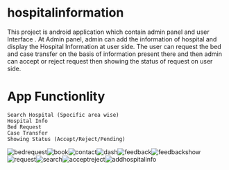 # hospitalinformation
This project is android application which contain admin panel and user
Interface . At Admin panel, admin can add the information of hospital and display the
Hospital Information at user side.
The user can request the bed and case transfer on the basis of information present
there and then admin can accept or reject request then showing the status of request
on user side.

# App Functionlity
    Search Hospital (Specific area wise)
    Hospital Info
    Bed Request
    Case Transfer
    Showing Status (Accept/Reject/Pending)
   
![bedrequest](https://user-images.githubusercontent.com/61641097/133769405-ff6f053d-770c-4a2a-ab4e-9b8124189379.jpg)![book](https://user-images.githubusercontent.com/61641097/133769414-3ee60422-b521-4379-9d3f-ced4f930cdf3.jpg)![contact](https://user-images.githubusercontent.com/61641097/133769418-456a1c79-ef10-4ae0-8885-3cd2e102ae70.jpg)![dash](https://user-images.githubusercontent.com/61641097/133769423-6ebfc1f6-9070-4519-b88f-4263bf254b9e.jpg)![feedback](https://user-images.githubusercontent.com/61641097/133769425-163a44c0-4826-49ef-abf7-75126abb4d15.jpg)![feedbackshow](https://user-images.githubusercontent.com/61641097/133769429-3b52dcf3-4543-46af-8500-493a4557d574.jpg)![request](https://user-images.githubusercontent.com/61641097/133769431-22b036f8-15d1-4687-8df7-6a3347d3051d.jpg)![search](https://user-images.githubusercontent.com/61641097/133769432-2b2864ff-0559-426a-a281-91771a08228c.jpg)![acceptreject](https://user-images.githubusercontent.com/61641097/133769435-924210d7-d697-4d2c-9703-3fbe7d95edb9.jpg)![addhospitalinfo](https://user-images.githubusercontent.com/61641097/133769436-98f99b81-f46a-4881-a986-b61f3797566c.jpg)
